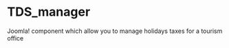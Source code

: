 TDS_manager
===========

Joomla! component which allow you to manage holidays taxes for a tourism office
